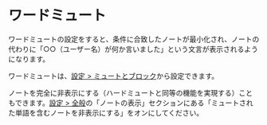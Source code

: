 # ワードミュート

ワードミュートの設定をすると、条件に合致したノートが最小化され、ノートの代わりに「○○（ユーザー名）が何か言いました」という文言が表示されるようになります。

ワードミュートは、[設定 > ミュートとブロック](x-mi-web://settings/mute-block)から設定できます。

ノートを完全に非表示にする（ハードミュートと同等の機能を実現する）こともできます。[設定 > 全般](x-mi-web://settings/general)の「ノートの表示」セクションにある「ミュートされた単語を含むノートを非表示にする」をオンにしてください。
